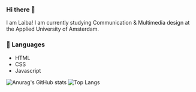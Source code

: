 ### Hi there 👋
I am Laiba! 
I am currently studying Communication & Multimedia design at the Applied University of Amsterdam. 



### 📙 Languages
- HTML 
- CSS 
- Javascript

<!--
**laibaaac/laibaaac** is a ✨ _special_ ✨ repository because its `README.md` (this file) appears on your GitHub profile.

Here are some ideas to get you started:

- 🔭 I’m currently working on ...
- 🌱 I’m currently learning ...
- 👯 I’m looking to collaborate on ...
- 🤔 I’m looking for help with ...
- 💬 Ask me about ...
- 📫 How to reach me: ...
- 😄 Pronouns: ...
- ⚡ Fun fact: ...
-->




![Anurag's GitHub stats](https://github-readme-stats.vercel.app/api?username=laibaaac&show_icons=true&theme=jolly)
![Top Langs](https://github-readme-stats.vercel.app/api/top-langs/?username=laibaaac&layout=compact) 
